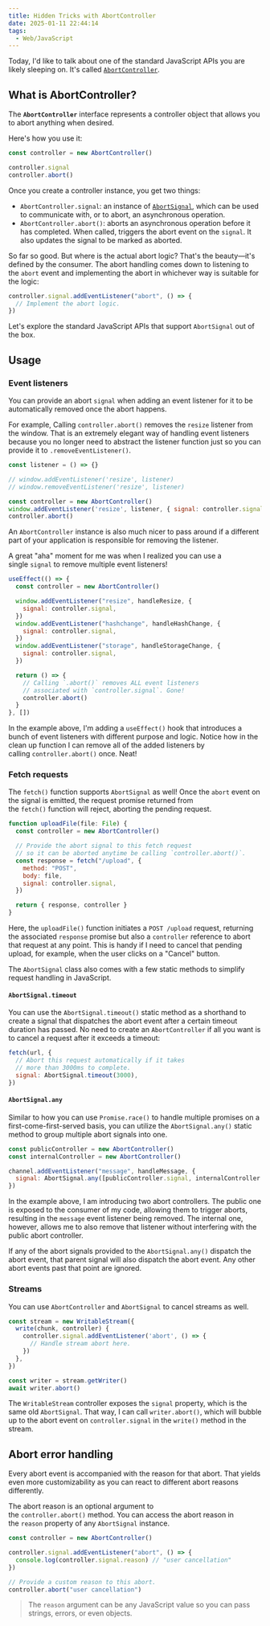 ```yaml
---
title: Hidden Tricks with AbortController
date: 2025-01-11 22:44:14
tags:
  - Web/JavaScript
---
```

Today, I'd like to talk about one of the standard JavaScript APIs you are likely sleeping on. It's called [`AbortController`](https://developer.mozilla.org/en-US/docs/Web/API/AbortController).

## What is AbortController?

The **`AbortController`** interface represents a controller object that allows you to abort anything when desired.

Here's how you use it:

```javascript
const controller = new AbortController()

controller.signal
controller.abort()
```

Once you create a controller instance, you get two things:

- `AbortController.signal`: an instance of [`AbortSignal`](https://developer.mozilla.org/en-US/docs/Web/API/AbortSignal), which can be used to communicate with, or to abort, an asynchronous operation.
- `AbortController.abort()`: aborts an asynchronous operation before it has completed. When called, triggers the abort event on the `signal`. It also updates the signal to be marked as aborted.

So far so good. But where is the actual abort logic? That's the beauty—it's defined by the consumer. The abort handling comes down to listening to the `abort` event and implementing the abort in whichever way is suitable for the logic:

```javascript
controller.signal.addEventListener("abort", () => {
  // Implement the abort logic.
})
```

Let's explore the standard JavaScript APIs that support `AbortSignal` out of the box.

## Usage

### Event listeners

You can provide an abort `signal` when adding an event listener for it to be automatically removed once the abort happens.

For example, Calling `controller.abort()` removes the `resize` listener from the window. That is an extremely elegant way of handling event listeners because you no longer need to abstract the listener function just so you can provide it to `.removeEventListener()`.

```javascript
const listener = () => {}

// window.addEventListener('resize', listener)
// window.removeEventListener('resize', listener)

const controller = new AbortController()
window.addEventListener('resize', listener, { signal: controller.signal })
controller.abort()
```

An `AbortController` instance is also much nicer to pass around if a different part of your application is responsible for removing the listener.

A great "aha" moment for me was when I realized you can use a single `signal` to remove multiple event listeners!

```javascript
useEffect(() => {
  const controller = new AbortController()

  window.addEventListener("resize", handleResize, {
    signal: controller.signal,
  })
  window.addEventListener("hashchange", handleHashChange, {
    signal: controller.signal,
  })
  window.addEventListener("storage", handleStorageChange, {
    signal: controller.signal,
  })

  return () => {
    // Calling `.abort()` removes ALL event listeners
    // associated with `controller.signal`. Gone!
    controller.abort()
  }
}, [])
```

In the example above, I'm adding a `useEffect()` hook that introduces a bunch of event listeners with different purpose and logic. Notice how in the clean up function I can remove all of the added listeners by calling `controller.abort()` once. Neat!

### Fetch requests

The `fetch()` function supports `AbortSignal` as well! Once the `abort` event on the signal is emitted, the request promise returned from the `fetch()` function will reject, aborting the pending request.

```javascript
function uploadFile(file: File) {
  const controller = new AbortController()

  // Provide the abort signal to this fetch request
  // so it can be aborted anytime be calling `controller.abort()`.
  const response = fetch("/upload", {
    method: "POST",
    body: file,
    signal: controller.signal,
  })

  return { response, controller }
}
```

Here, the `uploadFile()` function initiates a `POST /upload` request, returning the associated `response` promise but also a `controller` reference to abort that request at any point. This is handy if I need to cancel that pending upload, for example, when the user clicks on a "Cancel" button.

The `AbortSignal` class also comes with a few static methods to simplify request handling in JavaScript.

#### `AbortSignal.timeout`

You can use the `AbortSignal.timeout()` static method as a shorthand to create a signal that dispatches the abort event after a certain timeout duration has passed. No need to create an `AbortController` if all you want is to cancel a request after it exceeds a timeout:

```javascript
fetch(url, {
  // Abort this request automatically if it takes
  // more than 3000ms to complete.
  signal: AbortSignal.timeout(3000),
})
```

#### `AbortSignal.any`

Similar to how you can use `Promise.race()` to handle multiple promises on a first-come-first-served basis, you can utilize the `AbortSignal.any()` static method to group multiple abort signals into one.

```javascript
const publicController = new AbortController()
const internalController = new AbortController()

channel.addEventListener("message", handleMessage, {
  signal: AbortSignal.any([publicController.signal, internalController.signal]),
})
```

In the example above, I am introducing two abort controllers. The public one is exposed to the consumer of my code, allowing them to trigger aborts, resulting in the `message` event listener being removed. The internal one, however, allows me to also remove that listener without interfering with the public abort controller.

If any of the abort signals provided to the `AbortSignal.any()` dispatch the abort event, that parent signal will also dispatch the abort event. Any other abort events past that point are ignored.

### Streams

You can use `AbortController` and `AbortSignal` to cancel streams as well.

```javascript
const stream = new WritableStream({
  write(chunk, controller) {
    controller.signal.addEventListener('abort', () => {
      // Handle stream abort here.
    })
  },
})

const writer = stream.getWriter()
await writer.abort()
```

The `WritableStream` controller exposes the `signal` property, which is the same old `AbortSignal`. That way, I can call `writer.abort()`, which will bubble up to the abort event on `controller.signal` in the `write()` method in the stream.

## Abort error handling

Every abort event is accompanied with the reason for that abort. That yields even more customizability as you can react to different abort reasons differently.

The abort reason is an optional argument to the `controller.abort()` method. You can access the abort reason in the `reason` property of any `AbortSignal` instance.

```javascript
const controller = new AbortController()

controller.signal.addEventListener("abort", () => {
  console.log(controller.signal.reason) // "user cancellation"
})

// Provide a custom reason to this abort.
controller.abort("user cancellation")
```

> The `reason` argument can be any JavaScript value so you can pass strings, errors, or even objects.
